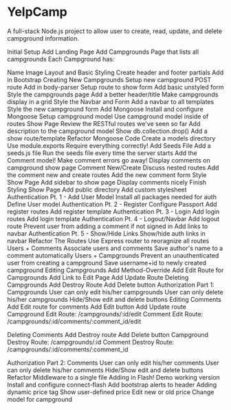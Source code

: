 # YelpCamp
A full-stack Node.js project to allow user to create, read, update, and delete campground information.



Initial Setup
Add Landing Page
Add Campgrounds Page that lists all campgrounds
Each Campground has:

Name
Image
Layout and Basic Styling
Create header and footer partials
Add in Bootstrap
Creating New Campgrounds
Setup new campground POST route
Add in body-parser
Setup route to show form
Add basic unstyled form
Style the campgrounds page
Add a better header/title
Make campgrounds display in a grid
Style the Navbar and Form
Add a navbar to all templates
Style the new campground form
Add Mongoose
Install and configure Mongoose
Setup campground model
Use campground model inside of routes
Show Page
Review the RESTful routes we've seen so far
Add description to the campground model
Show db.collection.drop()
Add a show route/template
Refactor Mongoose Code
Create a models directory
Use module.exports
Require everything correctly!
Add Seeds File
Add a seeds.js file
Run the seeds file every time the server starts
Add the Comment model!
Make comment errors go away!
Display comments on campground show page
Comment New/Create
Discuss nested routes
Add the comment new and create routes
Add the new comment form
Style Show Page
Add sidebar to show page
Display comments nicely
Finish Styling Show Page
Add public directory
Add custom stylesheet
Authentication Pt. 1 - Add User Model
Install all packages needed for auth
Define User model
Authentication Pt. 2 - Register
Configure Passport
Add register routes
Add register template
Authentication Pt. 3 - Login
Add login routes
Add login template
Authentication Pt. 4 - Logout/Navbar
Add logout route
Prevent user from adding a comment if not signed in
Add links to navbar
Authentication Pt. 5 - Show/Hide Links
Show/hide auth links in navbar
Refactor The Routes
Use Express router to reoragnize all routes
Users + Comments
Associate users and comments
Save author's name to a comment automatically
Users + Campgrounds
Prevent an unauthenticated user from creating a campground
Save username+id to newly created campground
Editing Campgrounds
Add Method-Override
Add Edit Route for Campgrounds
Add Link to Edit Page
Add Update Route
Deleting Campgrounds
Add Destroy Route
Add Delete button
Authorization Part 1: Campgrounds
User can only edit his/her campgrounds
User can only delete his/her campgrounds
Hide/Show edit and delete buttons
Editing Comments
Add Edit route for comments
Add Edit button
Add Update route
Campground Edit Route: /campgrounds/:id/edit Comment Edit Route: /campgrounds/:id/comments/:comment_id/edit

Deleting Comments
Add Destroy route
Add Delete button
Campground Destroy Route: /campgrounds/:id Comment Destroy Route: /campgrounds/:id/comments/:comment_id

Authorization Part 2: Comments
User can only edit his/her comments
User can only delete his/her comments
Hide/Show edit and delete buttons
Refactor Middleware to a single file
Adding in Flash!
Demo working version
Install and configure connect-flash
Add bootstrap alerts to header
Adding dynamic price tag
Show user-defined price
Edit new or old price
Change model for campground
